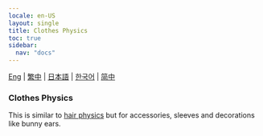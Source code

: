 ```yaml
---
locale: en-US
layout: single
title: Clothes Physics
toc: true
sidebar:
  nav: "docs"
---
```

[Eng](/dancexr/features/xps_cloth) | [繁中](/tw/dancexr/features/xps_cloth) | [日本語](/jp/dancexr/features/xps_cloth) | [한국어](/kr/dancexr/features/xps_cloth) | [简中](/zh/dancexr/features/xps_cloth)


### Clothes Physics
This is similar to [hair physics](xps_hair.md) but for accessories, sleeves and decorations like bunny ears.

